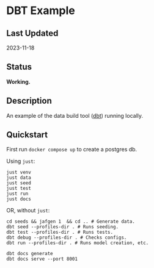 # DBT Example

## Last Updated

2023-11-18

## Status

**Working.**

## Description

An example of the data build tool ([dbt](https://github.com/dbt-labs/dbt-core)) running locally.

## Quickstart

First run `docker compose up` to create a postgres db.

Using `just`:

```shell
just venv
just data
just seed
just test
just run
just docs
```

OR, without `just`:

```shell
cd seeds && jafgen 1  && cd .. # Generate data.
dbt seed --profiles-dir . # Runs seeding.
dbt test --profiles-dir . # Runs tests.
dbt debug --profiles-dir . # Checks configs.
dbt run --profiles-dir . # Runs model creation, etc.

dbt docs generate
dbt docs serve --port 8001
```
